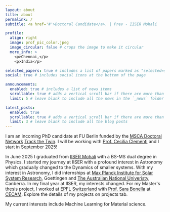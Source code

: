 ```yaml
---
layout: about
title: about
permalink: /
subtitle: <a href='#'>Doctoral Candidate</a>. | Prev - IISER Mohali

profile:
  align: right
  image: prof_pic_color.jpeg
  image_circular: false # crops the image to make it circular
  more_info: >
    <p>Chennai,</p>
    <p>India</p>

selected_papers: true # includes a list of papers marked as "selected={true}"
social: true # includes social icons at the bottom of the page

announcements:
  enabled: true # includes a list of news items
  scrollable: true # adds a vertical scroll bar if there are more than 3 news items
  limit: 5 # leave blank to include all the news in the `_news` folder

latest_posts:
  enabled: true
  scrollable: true # adds a vertical scroll bar if there are more than 3 new posts items
  limit: 3 # leave blank to include all the blog posts
---
```


I am an incoming PhD candidate at FU Berlin funded by the [MSCA Doctoral Network](https://marie-sklodowska-curie-actions.ec.europa.eu/actions/doctoral-networks) [Track the Twin](https://trackthetwin.ugent.be/). I will be working with [Prof. Cecilia Clementi](https://www.physik.fu-berlin.de/en/einrichtungen/ag/ag-clementi/index.html) and I start in September 2025!

In June 2025 I graduated from [IISER Mohali](https://www.iisermohali.ac.in/) with a BS-MS dual degree in Physics. I started my journey at IISER with a profound interest in Astronomy which gradually changed to the Dynamics of smaller systems. With my interest in Astronomy, I did internships at [Max Planck Institute for Solar System Research](https://www.mps.mpg.de/en), Goettingen and [The Australian National Univeristy](https://www.anu.edu.au/), Canberra. In my final year at IISER, my interests changed. For my Master's thesis project, I worked at [EPFL Switzerland](https://www.epfl.ch/en/) with [Prof. Sara Bonella](https://people.epfl.ch/sara.bonella/?lang=en) at [CECAM](https://www.cecam.org/). Explore the details of my projects on projects tab.

My current interests include Machine Learning for Material science. 

